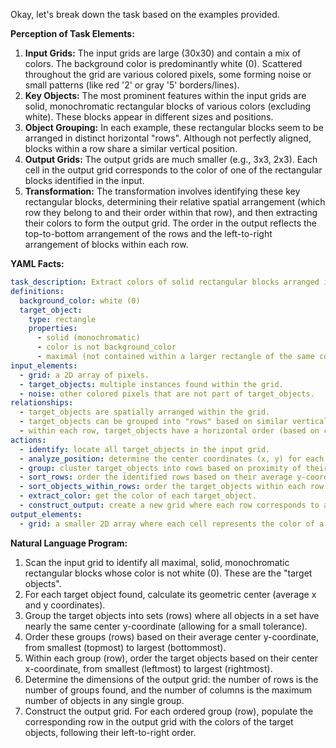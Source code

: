 Okay, let's break down the task based on the examples provided.

**Perception of Task Elements:**

1.  **Input Grids:** The input grids are large (30x30) and contain a mix of colors. The background color is predominantly white (0). Scattered throughout the grid are various colored pixels, some forming noise or small patterns (like red '2' or gray '5' borders/lines).
2.  **Key Objects:** The most prominent features within the input grids are solid, monochromatic rectangular blocks of various colors (excluding white). These blocks appear in different sizes and positions.
3.  **Object Grouping:** In each example, these rectangular blocks seem to be arranged in distinct horizontal "rows". Although not perfectly aligned, blocks within a row share a similar vertical position.
4.  **Output Grids:** The output grids are much smaller (e.g., 3x3, 2x3). Each cell in the output grid corresponds to the color of one of the rectangular blocks identified in the input.
5.  **Transformation:** The transformation involves identifying these key rectangular blocks, determining their relative spatial arrangement (which row they belong to and their order within that row), and then extracting their colors to form the output grid. The order in the output reflects the top-to-bottom arrangement of the rows and the left-to-right arrangement of blocks within each row.

**YAML Facts:**


```yaml
task_description: Extract colors of solid rectangular blocks arranged in rows.
definitions:
  background_color: white (0)
  target_object:
    type: rectangle
    properties:
      - solid (monochromatic)
      - color is not background_color
      - maximal (not contained within a larger rectangle of the same color)
input_elements:
  - grid: a 2D array of pixels.
  - target_objects: multiple instances found within the grid.
  - noise: other colored pixels that are not part of target_objects.
relationships:
  - target_objects are spatially arranged within the grid.
  - target_objects can be grouped into "rows" based on similar vertical positions (center y-coordinate).
  - within each row, target_objects have a horizontal order (based on center x-coordinate).
actions:
  - identify: locate all target_objects in the input grid.
  - analyze_position: determine the center coordinates (x, y) for each target_object.
  - group: cluster target_objects into rows based on proximity of their center y-coordinates.
  - sort_rows: order the identified rows based on their average y-coordinate (top to bottom).
  - sort_objects_within_rows: order the target_objects within each row based on their x-coordinate (left to right).
  - extract_color: get the color of each target_object.
  - construct_output: create a new grid where each row corresponds to a sorted group of target_objects, and cell values are the extracted colors in their sorted order.
output_elements:
  - grid: a smaller 2D array where each cell represents the color of a target_object from the input, arranged according to the identified row and column structure.
```


**Natural Language Program:**

1.  Scan the input grid to identify all maximal, solid, monochromatic rectangular blocks whose color is not white (0). These are the "target objects".
2.  For each target object found, calculate its geometric center (average x and y coordinates).
3.  Group the target objects into sets (rows) where all objects in a set have nearly the same center y-coordinate (allowing for a small tolerance).
4.  Order these groups (rows) based on their average center y-coordinate, from smallest (topmost) to largest (bottommost).
5.  Within each group (row), order the target objects based on their center x-coordinate, from smallest (leftmost) to largest (rightmost).
6.  Determine the dimensions of the output grid: the number of rows is the number of groups found, and the number of columns is the maximum number of objects in any single group.
7.  Construct the output grid. For each ordered group (row), populate the corresponding row in the output grid with the colors of the target objects, following their left-to-right order.